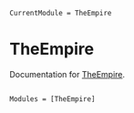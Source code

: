 ```@meta
CurrentModule = TheEmpire
```

# TheEmpire

Documentation for [TheEmpire](https://github.com/stevenhughes73/TheEmpire.jl).

```@index
```

```@autodocs
Modules = [TheEmpire]
```
